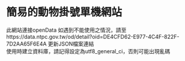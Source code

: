 # 簡易的動物掛號單機網站

此網站連接openData 如遇到不能使用之情況，請至https://data.ntpc.gov.tw/od/detail?oid=DE4CFD62-E977-4C4F-822F-7D2AA65F6E4A 更新JSON檔案連結<br>
使用時建立資料庫，請記得設定為utf8_general_ci，否則可能出現亂碼
